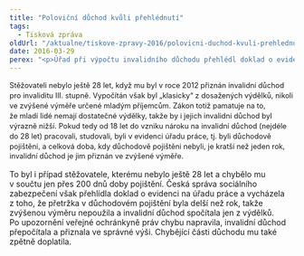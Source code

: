 ```yaml
---
title: "Poloviční důchod kvůli přehlédnutí"
tags:
  - Tisková zpráva
oldUrl: "/aktualne/tiskove-zpravy-2016/polovicni-duchod-kvuli-prehlednuti"
date: 2016-03-29
perex: "<p>Úřad při výpočtu invalidního důchodu přehlédl doklad o evidenci na úřadu práce a stěžovatel v důsledku toho pobíral invalidní důchod ve výši 4 500 Kč, přestože měl dostávat dvojnásobek. Obrátil se proto o pomoc na veřejnou ochránkyni práv a té se podařilo jeho nároky prosadit. Nyní dostává invalidní důchod ve správné výši. Česká správa sociálního zabezpečení mu také doplatila téměř čtvrt milionu v součtu částek, které mu v uplynulých několika letech chybně upřela.</p>"
---
```


<!-- imported from the old website -->

<p><span style="line-height: 17.92px; font-size: 12.8px;">Stěžovateli nebylo ještě 28 let, když mu byl v roce 2012 přiznán invalidní důchod pro invaliditu III. stupně. Vypočítán však byl „klasicky“ z dosažených výdělků, nikoli ve zvýšené výměře určené mladým příjemcům. Zákon totiž pamatuje na to, že mladí lidé nemají dostatečné výdělky, takže by i jejich invalidní důchod byl výrazně nižší. Pokud tedy od 18 let do vzniku nároku na invalidní důchod (nejdéle do 28 let) pracovali, studovali, byli v evidenci úřadu práce, tj. byli důchodově pojištěni, a celková doba, kdy důchodově pojištěni nebyli, je kratší než jeden rok, invalidní důchod je jim přiznán ve zvýšené výměře.</span></p><p> To byl i případ stěžovatele, kterému nebylo ještě 28 let a chybělo mu v součtu jen přes 200 dnů doby pojištění. Česká správa sociálního zabezpečení však přehlídla doklad o evidenci na úřadu práce a vycházela z toho, že přetržka v důchodovém pojištění byla delší než rok, takže zvýšenou výměru nepoužila a invalidní důchod spočítala jen z výdělků. Po upozornění veřejné ochránkyně práv chybu napravila, invalidní důchod přepočítala a přiznala ve správné výši. Chybějící části důchodu mu také zpětně doplatila.</p>
